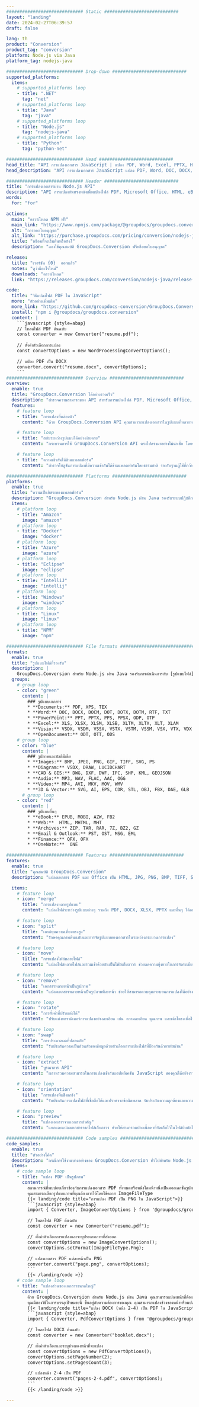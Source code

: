 ```yaml
---
############################# Static ############################
layout: "landing"
date: 2024-02-27T06:39:57
draft: false

lang: th
product: "Conversion"
product_tag: "conversion"
platform: Node.js via Java
platform_tag: nodejs-java

############################# Drop-down ############################
supported_platforms:
  items:
    # supported_platforms loop
    - title: ".NET"
      tag: "net"
    # supported_platforms loop
    - title: "Java"
      tag: "java"
    # supported_platforms loop
    - title: "Node.js"
      tag: "nodejs-java" 
    # supported_platforms loop
    - title: "Python"
      tag: "python-net" 

############################# Head ############################
head_title: "API การแปลงเอกสาร JavaScript | แปลง PDF, Word, Excel, PPTX, HTML และรูปภาพ"
head_description: "API การแปลงเอกสาร JavaScript แปลง PDF, Word, DOC, DOCX, Excel, สเปรดชีต, PPT, PPTX, HTML, PSD, MPT, MPP, อีเมล, MSG, EMLX, AutoCAD และรูปแบบไฟล์รูปภาพ"

############################# Header ############################
title: "การแปลงเอกสารผ่าน Node.js API"
description: "API การแปลงอันทรงพลังเพื่อแปลงไฟล์ PDF, Microsoft Office, HTML, eBook และรูปภาพ"
words:
  for: "for"

actions:
  main: "ดาวน์โหลด NPM ฟรี"
  main_link: "https://www.npmjs.com/package/@groupdocs/groupdocs.conversion"
  alt: "การออกใบอนุญาต"
  alt_link: "https://purchase.groupdocs.com/pricing/conversion/nodejs-java"
  title: "พร้อมที่จะเริ่มต้นหรือยัง?"
  description: "ลองใช้คุณสมบัติ GroupDocs.Conversion ฟรีหรือขอใบอนุญาต"

release:
  title: "เวอร์ชัน {0}  ออกแล้ว"
  notes: "ดูว่ามีอะไรใหม่"
  downloads: "ดาวน์โหลด"
  link: "https://releases.groupdocs.com/conversion/nodejs-java/release-notes/latest/"

code:
  title: "วิธีแปลงไฟล์ PDF ใน JavaScript"
  more: "ตัวอย่างเพิ่มเติม"
  more_link: "https://github.com/groupdocs-conversion/GroupDocs.Conversion-for-Node.js-via-Java"
  install: "npm i @groupdocs/groupdocs.conversion"
  content: |
    ```javascript {style=abap}       
    // โหลดไฟล์ PDF ต้นฉบับ
    const converter = new Converter("resume.pdf");
    
    // ตั้งค่าตัวเลือกการแปลง
    const convertOptions = new WordProcessingConvertOptions();

    // แปลง PDF เป็น DOCX
    converter.convert("resume.docx", convertOptions);
    ```
############################# Overview ############################
overview:
  enable: true
  title: "GroupDocs.Conversion ได้อย่างรวดเร็ว"
  description: "สำรวจความสามารถของ API สำหรับการแปลงไฟล์ PDF, Microsoft Office, HTML, eBook และรูปภาพภายในแอปพลิเคชัน JavaScript อย่างรวดเร็วและไร้ที่ติ"
  features:
    # feature loop
    - title: "การแปลงที่คล่องตัว"
      content: "ด้วย GroupDocs.Conversion API คุณสามารถแปลงเอกสารในรูปแบบที่หลากหลายเป็นไฟล์ PDF, Microsoft Office, HTML, eBook และรูปภาพได้อย่างง่ายดาย API มีตัวเลือกที่ยืดหยุ่นและมีประสิทธิภาพ ช่วยให้มั่นใจในความสมบูรณ์ของเนื้อหาและโครงสร้างเอกสารตลอดกระบวนการแปลง"

    # feature loop
    - title: "สลับระหว่างรูปแบบได้อย่างง่ายดาย"
      content: "กระบวนการใช้ GroupDocs.Conversion API ตรงไปตรงมาอย่างไม่น่าเชื่อ โดยต้องใช้วิธีเดียวและชุดตัวเลือกเพื่อสลับระหว่างรูปแบบต่างๆ ได้อย่างง่ายดาย"

    # feature loop
    - title: "ความเข้ากันได้ข้ามแพลตฟอร์ม"
      content: "สำรวจโซลูชันการแปลงที่มีความเข้ากันได้ข้ามแพลตฟอร์มโดยธรรมชาติ รองรับฐานผู้ใช้ที่กว้างขึ้น และรับประกันประสิทธิภาพสูงสุดในสภาพแวดล้อมที่หลากหลายสำหรับข้อกำหนดการแปลงเอกสารทั้งหมดของคุณ"

############################# Platforms ############################
platforms:
  enable: true
  title: "ความเป็นอิสระของแพลตฟอร์ม"
  description: "GroupDocs.Conversion สำหรับ Node.js ผ่าน Java รองรับระบบปฏิบัติการ เฟรมเวิร์ก และตัวจัดการแพ็คเกจต่อไปนี้"
  items:
    # platform loop
    - title: "Amazon"
      image: "amazon"
    # platform loop
    - title: "Docker"
      image: "docker"
    # platform loop
    - title: "Azure"
      image: "azure"
    # platform loop
    - title: "Eclipse"
      image: "eclipse"
    # platform loop
    - title: "IntelliJ"
      image: "intellij"
    # platform loop
    - title: "Windows"
      image: "windows"
    # platform loop
    - title: "Linux"
      image: "linux"
    # platform loop
    - title: "NPM"
      image: "npm"

############################# File formats ############################
formats:
  enable: true
  title: "รูปแบบไฟล์ที่รองรับ"
  description: |
    GroupDocs.Conversion สำหรับ Node.js ผ่าน Java รองรับการดำเนินการกับ [รูปแบบไฟล์](https://docs.groupdocs.com/conversion/nodejs-java/supported-file-formats/) ต่อไปนี้
  groups:
    # group loop
    - color: "green"
      content: |
        ### รูปแบบเอกสาร
        * **Documents:** PDF, XPS, TEX
        * **Word:** DOC, DOCX, DOCM, DOT, DOTX, DOTM, RTF, TXT
        * **PowerPoint:** PPT, PPTX, PPS, PPSX, ODP, OTP
        * **Excel:** XLS, XLSX, XLSM, XLSB, XLTM, XLTX, XLT, XLAM
        * **Visio:** VSDX, VSDM, VSSX, VSTX, VSTM, VSSM, VSX, VTX, VDX
        * **OpenDocument:** ODT, OTT, ODS
    # group loop
    - color: "blue"
      content: |
        ### รูปภาพและมัลติมีเดีย
        * **Images:** BMP, JPEG, PNG, GIF, TIFF, SVG, PS
        * **Diagram:** VSDX, DRAW, LUCIDCHART
        * **CAD & GIS:** DWG, DXF, DWF, IFC, SHP, KML, GEOJSON
        * **Audio:** MP3, WAV, FLAC, AAC, OGG
        * **Video:** MP4, AVI, MKV, MOV, WMV
        * **3D & Vector:** SVG, AI, EPS, CDR, STL, OBJ, FBX, DAE, GLB    
      # group loop
    - color: "red"
      content: |
        ### รูปแบบอื่นๆ        
        * **eBook:** EPUB, MOBI, AZW, FB2
        * **Web:**  HTML, MHTML, MHT
        * **Archives:** ZIP, TAR, RAR, 7Z, BZ2, GZ
        * **Email & Outlook:** PST, OST, MSG, EML
        * **Finance:** QFX, OFX
        * **OneNote:**  ONE

############################# Features ############################
features:
  enable: true
  title: "คุณสมบัติ GroupDocs.Conversion"
  description: "แปลงเอกสาร PDF และ Office เป็น HTML, JPG, PNG, BMP, TIFF, SVG และรูปแบบอื่น ๆ ได้อย่างราบรื่น GroupDocs.Conversion สำหรับ JavaScript API ได้รับการออกแบบมาให้ใช้งานง่ายและผสานรวมเข้ากับโปรเจ็กต์ของคุณ รองรับรูปแบบเอกสารยอดนิยมทั้งหมดพร้อมความสามารถในการปรับแต่งกระบวนการแปลง"

  items:
    # feature loop
    - icon: "merge"
      title: "การแปลงหลายรูปแบบ"
      content: "แปลงไฟล์ระหว่างรูปแบบต่างๆ รวมถึง PDF, DOCX, XLSX, PPTX และอื่นๆ ได้อย่างง่ายดาย"

    # feature loop
    - icon: "split"
      title: "เอาต์พุตความเที่ยงตรงสูง"
      content: "รักษาคุณภาพต้นฉบับและการจัดรูปแบบของเอกสารในระหว่างกระบวนการแปลง"

    # feature loop
    - icon: "move"
      title: "การแปลงไฟล์หลายไฟล์"
      content: "แปลงไฟล์หลายไฟล์และรวมเข้าด้วยกันเป็นไฟล์เก็บถาวร ช่วยลดความยุ่งยากในการจัดระเบียบเนื้อหาที่แปลงแล้ว"

    # feature loop
    - icon: "remove"
      title: "เอกสารหลายหน้าเป็นรูปภาพ"
      content: "แปลงเอกสารหลายหน้าเป็นรูปภาพทีละหน้า ช่วยให้สามารถควบคุมกระบวนการแปลงได้อย่างแม่นยำ และอำนวยความสะดวกในการแยกและวิเคราะห์เอกสารตามรูปภาพ"

    # feature loop
    - icon: "rotate"
      title: "การตั้งค่าที่ปรับแต่งได้"
      content: "ปรับแต่งพารามิเตอร์การแปลงอย่างละเอียด เช่น ความละเอียด คุณภาพ และเค้าโครงเพื่อให้ตรงตามข้อกำหนดเฉพาะ"

    # feature loop
    - icon: "swap"
      title: "การประมวลผลที่ปลอดภัย"
      content: "รับประกันความเป็นส่วนตัวของข้อมูลด้วยตัวเลือกการแปลงไฟล์ที่ป้องกันด้วยรหัสผ่าน"

    # feature loop
    - icon: "extract"
      title: "บูรณาการ API"
      content: "ผสานรวมความสามารถในการแปลงเข้ากับแอปพลิเคชัน JavaScript ของคุณได้อย่างราบรื่น ทำให้เป็นส่วนหนึ่งของขั้นตอนการทำงานของคุณได้อย่างราบรื่น"

    # feature loop
    - icon: "orientation"
      title: "การแปลงที่แข็งแกร่ง"
      content: "รับประกันการแปลงไฟล์ที่เชื่อถือได้และปราศจากข้อผิดพลาด รับประกันความถูกต้องและความสมบูรณ์ของเอกสารที่ถูกแปลงของคุณ"

    # feature loop
    - icon: "preview"
      title: "แปลงเอกสารจากเอกสารสำคัญ"
      content: "แยกและแปลงเอกสารจากไฟล์เก็บถาวร ช่วยให้สามารถแปลงเนื้อหาที่จัดเก็บไว้ในไฟล์บีบอัดได้"

############################# Code samples ############################
code_samples:
  enable: true
  title: "ตัวอย่างโค้ด"
  description: "กรณีการใช้งานบางอย่างของ GroupDocs.Conversion ทั่วไปสำหรับ Node.js ผ่านการดำเนินการ Java"
  items:
    # code sample loop
    - title: "แปลง PDF เป็นรูปภาพ"
      content: |
        สถานการณ์ที่พบบ่อยเกี่ยวข้องกับการแปลงเอกสาร PDF ทั้งหมดหรือหน้าใดหน้าหนึ่งเป็นคอลเลกชั่นรูปภาพ GroupDocs.Conversion สำหรับ Node.js ผ่าน Java นำเสนอความสามารถในการแปลง PDF เป็นรูปแบบรูปภาพต่างๆ เช่น TIFF, JPG, PNG, GIF, BMP และอื่นๆ  
        คุณสามารถเลือกรูปแบบภาพที่คุณต้องการได้โดยใช้คลาส ImageFileType
        {{< landing/code title="การแปลง PDF เป็น PNG ใน JavaScript">}}
        ```javascript {style=abap}
        import { Converter, ImageConvertOptions } from '@groupdocs/groupdocs.conversion'; 

        // โหลดไฟล์ PDF ต้นฉบับ
        const converter = new Converter("resume.pdf");

        // ตั้งค่าตัวเลือกการแปลงและระบุประเภทภาพที่ส่งออก
        const convertOptions = new ImageConvertOptions();
        convertOptions.setFormat(ImageFileType.Png);

        // แปลงเอกสาร PDF แต่ละหน้าเป็น PNG
        converter.convert("page.png", convertOptions);
        ```
        {{< /landing/code >}}
    # code sample loop
    - title: "แปลงส่วนของเอกสารขนาดใหญ่"
      content: |
        ด้วย GroupDocs.Conversion สำหรับ Node.js ผ่าน Java คุณสามารถแปลงหน้าที่ต้องการจากเอกสารที่มีความยาวได้อย่างง่ายดาย  
        คุณมีสองวิธีในการบรรลุเป้าหมายนี้ ขึ้นอยู่กับความต้องการของคุณ คุณสามารถแปลงช่วงของหน้าหรือแปลงหน้าเฉพาะได้
        {{< landing/code title="แปลง DOCX (หน้า 2-4) เป็น PDF ใน JavaScript">}}
        ```javascript {style=abap}   
        import { Converter, PdfConvertOptions } from '@groupdocs/groupdocs.conversion'

        // โหลดไฟล์ DOCX ต้นฉบับ
        const converter = new Converter("booklet.docx");

        // ตั้งค่าตัวเลือกและระบุช่วงของหน้าที่จะแปลง
        const convertOptions = new PdfConvertOptions();
        convertOptions.setPageNumber(2);
        convertOptions.setPagesCount(3);

        // แปลงหน้า 2-4 เป็น PDF
        converter.convert("pages-2-4.pdf", convertOptions);
        ```
        {{< /landing/code >}}

---
```

